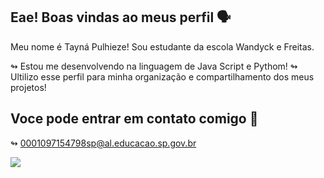 ## Eae! Boas vindas ao meus perfil 🗣️

Meu nome é Tayná Pulhieze! Sou estudante da escola Wandyck e Freitas.

↬ Estou me desenvolvendo na linguagem de Java Script e Pythom!
↬ Ultilizo esse perfil para minha organização e compartilhamento dos meus projetos!

## Voce pode entrar em contato comigo 📱

↬ 0001097154798sp@al.educacao.sp.gov.br









![](https://media1.tenor.com/m/LKcJO3TmRtsAAAAC/shera-adora.gif)
